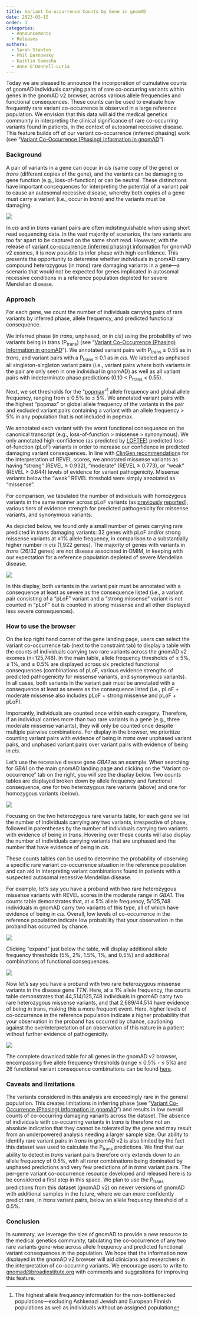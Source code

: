 ```yaml
---
title: Variant Co-occurrence Counts by Gene in gnomAD
date: 2023-03-15
order: 1
categories:
  - Announcements
  - Releases
authors:
  - Sarah Stenton
  - Phil Darnowsky
  - Kaitlin Samocha
  - Anne O’Donnell-Luria
---
```

Today we are pleased to announce the incorporation of cumulative counts of gnomAD individuals carrying pairs of rare co-occurring variants within genes in the gnomAD v2 browser, across various allele frequencies and functional consequences. These counts can be used to evaluate how frequently rare variant co-occurrence is observed in a large reference population. We envision that this data will aid the medical genetics community in interpreting the clinical significance of rare co-occurring variants found in patients, in the context of autosomal recessive disease. This feature builds off of our variant co-occurrence (inferred phasing) work (see “[Variant Co-Occurrence (Phasing) Information in gnomAD](https://gnomad.broadinstitute.org/news/2021-07-variant-co-occurrence-phasing-information-in-gnomad/)”).

<!-- end_excerpt -->

### Background

A pair of variants in a gene can occur in *cis* (same copy of the gene) or *trans* (different copies of the gene), and the variants can be damaging to gene function (e.g., loss-of-function) or can be neutral. These distinctions have important consequences for interpreting the potential of a variant pair to cause an autosomal recessive disease, whereby both copies of a gene must carry a variant (i.e., occur in *trans*) and the variants must be damaging.

![](../images/2023/1_inheritance_figure.png)

In *cis* and in *trans* variant pairs are often indistinguishable when using short read sequencing data. In the vast majority of scenarios, the two variants are too far apart to be captured on the same short read. However, with the release of [variant co-occurrence (inferred phasing) information](https://gnomad.broadinstitute.org/news/2021-07-variant-co-occurrence-phasing-information-in-gnomad/) for gnomAD v2 exomes, it is now possible to infer phase with high confidence. This presents the opportunity to determine whether individuals in gnomAD carry compound heterozygous (in *trans*) rare damaging variants in a gene—a scenario that would not be expected for genes implicated in autosomal recessive conditions in a reference population depleted for severe Mendelian disease.

### Approach

For each gene, we count the number of individuals carrying pairs of rare variants by inferred phase, allele frequency, and predicted functional consequence.

We inferred phase (in *trans*, unphased, or in *cis*) using the probability of two variants being in trans (P<sub>trans</sub>) (see “[Variant Co-Occurrence (Phasing) Information in gnomAD](https://gnomad.broadinstitute.org/news/2021-07-variant-co-occurrence-phasing-information-in-gnomad/)”). We annotated variant pairs with P<sub>trans</sub> ≥ 0.55 as in *trans*, and variant pairs with a P<sub>trans</sub> ≤ 0.1 as in *cis*. We labeled as unphased all singleton-singleton variant pairs (i.e., variant pairs where both variants in the pair are only seen in one individual in gnomAD) as well as all variant pairs with indeterminate phase predictions (0.10 < P<sub>trans</sub> < 0.55).

Next, we set thresholds for the “[popmax](https://gnomad.broadinstitute.org/help/popmax)”[^1] allele frequency and global allele frequency, ranging from ≤ 0.5% to ≤ 5%. We annotated variant pairs with the highest “popmax” or global allele frequency of the variants in the pair and excluded variant pairs containing a variant with an allele frequency > 5% in any population that is not included in popmax.

[^1]: The highest allele frequency information for the non-bottlenecked populations—excluding Ashkenazi Jewish and European Finnish populations as well as individuals without an assigned population

We annotated each variant with the worst functional consequence on the canonical transcript (e.g., loss-of-function > missense > synonymous). We only annotated high-confidence (as predicted by [LOFTEE](https://gnomad.broadinstitute.org/help/vep)) predicted loss-of-function (pLoF) variants in order to increase our confidence in predicted damaging variant consequences. In line with [ClinGen recommendation](https://www.cell.com/ajhg/pdfExtended/S0002-9297(22)00461-X)s for the interpretation of REVEL scores, we annotated missense variants as having “strong” (REVEL ≥ 0.932), “moderate” (REVEL ≥ 0.773), or “weak” (REVEL ≥ 0.644) levels of evidence for variant pathogenicity. Missense variants below the “weak” REVEL threshold were simply annotated as “missense”.

For comparison, we tabulated the number of individuals with homozygous variants in the same manner across pLoF variants (as [previously](https://www.nature.com/articles/s41586-020-2308-7) [reported](https://www.nature.com/articles/s41586-021-03758-y)), various tiers of evidence strength for predicted pathogenicity for missense variants, and synonymous variants.

As depicted below, we found only a small number of genes carrying rare predicted in *trans* damaging variants: 32 genes with pLoF and/or strong missense variants at ≤1% allele frequency, in comparison to a substantially higher number in *cis* (1,922 genes). The majority of genes with variants in *trans* (26/32 genes) are not disease associated in OMIM, in keeping with our expectation for a reference population depleted of severe Mendelian disease.

![](../images/2023/2_all_gene_counts.png)

In this display, both variants in the variant pair must be annotated with a consequence at least as severe as the consequence listed (i.e., a variant pair consisting of a “pLoF” variant and a “strong missense” variant is not counted in “pLoF” but is counted in strong missense and all other displayed less severe consequences).

### How to use the browser

On the top right hand corner of the gene landing page, users can select the variant co-occurrence tab (next to the constraint tab) to display a table with the counts of individuals carrying two rare variants across the gnomAD v2 exomes (n=125,748). In the main table, allele frequency thresholds of ≤ 5%, ≤ 1%, and ≤ 0.5% are displayed across six predicted functional consequences (combinations of pLoF, various evidence strengths of predicted pathogenicity for missense variants, and synonymous variants). In all cases, both variants in the variant pair must be annotated with a consequence at least as severe as the consequence listed (i.e., pLoF + moderate missense also includes pLoF + strong missense and pLoF + pLoF).

Importantly, individuals are counted once within each category. Therefore, if an individual carries more than two rare variants in a gene (e.g., three moderate missense variants), they will only be counted once despite multiple pairwise combinations. For display in the browser, we prioritize counting variant pairs with evidence of being in *trans* over unphased variant pairs, and unphased variant pairs over variant pairs with evidence of being in *cis*.

Let’s use the recessive disease gene *GBA1* as an example. When searching for *GBA1* on the main gnomAD landing page and clicking on the “Variant co-occurrence” tab on the right, you will see the display below. Two counts tables are displayed broken down by allele frequency and functional consequence, one for two heterozygous rare variants (above) and one for homozygous variants (below).

![](../images/2023/3_GBA1_entire_display.png)

Focusing on the two heterozygous rare variants table, for each gene we list the number of individuals carrying any two variants, irrespective of phase, followed in parentheses by the number of individuals carrying two variants with evidence of being in *trans*. Hovering over these counts will also display the number of individuals carrying variants that are unphased and the number that have evidence of being in *cis*.

These counts tables can be used to determine the probability of observing a specific rare variant co-occurrence situation in the reference population and can aid in interpreting variant combinations found in patients with a suspected autosomal recessive Mendelian disease.

For example, let’s say you have a proband with two rare heterozygous missense variants with REVEL scores in the moderate range in *GBA1*. The counts table demonstrates that, at ≤ 5% allele frequency, 5/125,748 individuals in gnomAD carry two variants of this type, all of which have evidence of being in *cis*. Overall, low levels of co-occurrence in the reference population indicate low probability that your observation in the proband has occurred by chance.

![](../images/2023/4_GBA1_collapsed_tables.png)

Clicking “expand” just below the table, will display additional allele frequency thresholds (5%, 2%, 1.5%, 1%, and 0.5%) and additional combinations of functional consequences.

![](../images/2023/5_GBA1_expanded_table.png)

Now let’s say you have a proband with two rare heterozygous missense variants in the disease gene *TTN*. Here, at ≤ 1% allele frequency, the counts table demonstrates that 44,514/125,748 individuals in gnomAD carry two rare heterozygous missense variants, and that 2,689/44,514 have evidence of being in trans, making this a more frequent event. Here, higher levels of co-occurrence in the reference population indicate a higher probability that your observation in the proband has occurred by chance, cautioning against the overinterpretation of an observation of this nature in a patient without further evidence of pathogenicity.

![](../images/2023/6_TTN_collapsed_tables.png)

The complete download table for all genes in the gnomAD v2 browser, encompassing five allele frequency thresholds (range ≤ 0.5% - ≤ 5%) and 26 functional variant consequence combinations can be found [here](https://gnomad.broadinstitute.org/downloads#v2-variant-cooccurrence).

### Caveats and limitations

The variants considered in this analysis are exceedingly rare in the general population. This creates limitations in inferring phase (see “[Variant Co-Occurrence (Phasing) Information in gnomAD](https://gnomad.broadinstitute.org/news/2021-07-variant-co-occurrence-phasing-information-in-gnomad/)”) and results in low overall counts of co-occurring damaging variants across the dataset. The absence of individuals with co-occurring variants in *trans* is therefore not an absolute indication that they cannot be tolerated by the gene and may result from an underpowered analysis needing a larger sample size. Our ability to identify rare variant pairs in *trans* in gnomAD v2 is also limited by the fact this dataset was used to calculate the P<sub>trans</sub> predictions. We find that our ability to detect in *trans* variant pairs therefore only extends down to an allele frequency of 0.5%, with all rarer combinations being dominated by unphased predictions and very few predictions of in *trans* variant pairs. The per-gene variant co-occurrence resource developed and released here is to be considered a first step in this space. We plan to use the P<sub>trans</sub> predictions from this dataset (gnomAD v2) on newer versions of gnomAD with additional samples in the future, where we can more confidently predict rare, in *trans* variant pairs, below an allele frequency threshold of ≤ 0.5%.

### Conclusion

In summary, we leverage the size of gnomAD to provide a new resource to the medical genetics community, tabulating the co-occurrence of any two rare variants gene-wise across allele frequency and predicted functional variant consequences in the population. We hope that the information now displayed in the gnomAD v2 browser will aid clinicians and researchers in the interpretation of co-occurring variants. We encourage users to write to [gnomad@broadinstitute.org](mailto:gnomad@broadinstitute.org) with comments and suggestions for improving this feature.